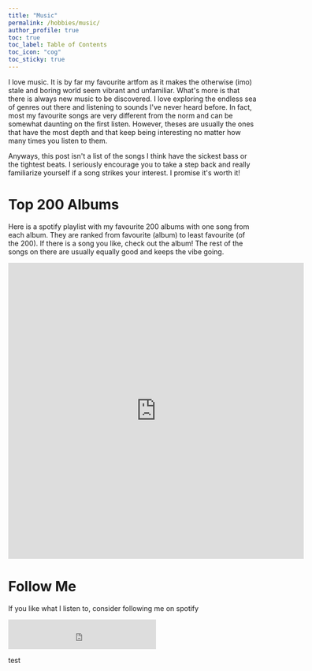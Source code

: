 ```yaml
---
title: "Music"
permalink: /hobbies/music/
author_profile: true
toc: true
toc_label: Table of Contents
toc_icon: "cog"
toc_sticky: true
---
```

I love music. It is by far my favourite artfom as it makes the otherwise (imo) stale and boring world seem vibrant and unfamiliar. What's more is that there is always new music to be discovered. I love exploring the endless sea of genres out there and listening to sounds I've never heard before. In fact, most my favourite songs are very different from the norm and can be somewhat daunting on the first listen. However, theses are usually the ones that have the most depth and that keep being interesting no matter how many times you listen to them.

Anyways, this post isn't a list of the songs I think have the sickest bass or the tightest beats. I seriously encourage you to take a step back and really familiarize yourself if a song strikes your interest. I promise it's worth it!

# Top 200 Albums

Here is a spotify playlist with my favourite 200 albums with one song from each album. They are ranked from favourite (album) to least favourite (of the 200). If there is a song you like, check out the album! The rest of the songs on there are usually equally good and keeps the vibe going.

<iframe src="https://open.spotify.com/embed/playlist/66keuli18g0f8by7A6cAk9"  width="600" height="600" frameborder="0" allowtransparency="true" allow="encrypted-media"></iframe>

<br/>

# Follow Me

If you like what I listen to, consider following me on spotify
<iframe src="https://open.spotify.com/follow/1/?uri=spotify:user:1129808992&size=detail&theme=dark" width="300" height="60" scrolling="no" frameborder="0" style="border:none; overflow:hidden;" allowtransparency="true"></iframe>

test